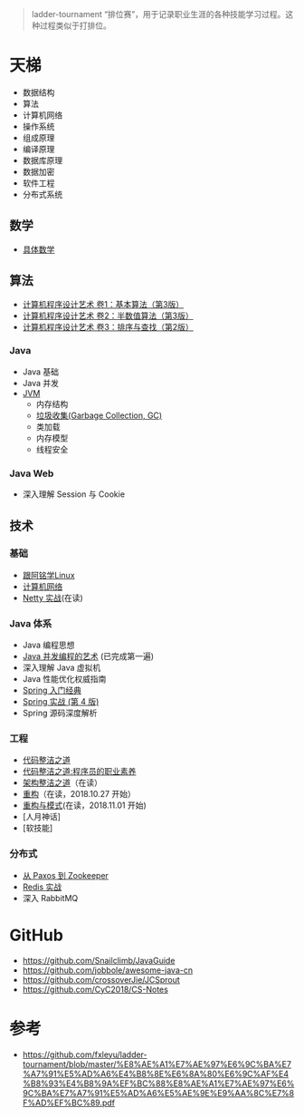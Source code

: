 > ladder-tournament “排位赛”，用于记录职业生涯的各种技能学习过程。这种过程类似于打排位。

# 天梯
- 数据结构
- 算法
- 计算机网络
- 操作系统
- 组成原理
- 编译原理
- 数据库原理
- 数据加密
- 软件工程
- 分布式系统

## 数学
- [具体数学](https://github.com/fxleyu/ladder-tournament/wiki/ConcreteMathematics)

## 算法
- [计算机程序设计艺术 卷1：基本算法（第3版）](https://book.douban.com/subject/26681685/)
- [计算机程序设计艺术 卷2：半数值算法（第3版）](https://book.douban.com/subject/26850558/)
- [计算机程序设计艺术 卷3：排序与查找（第2版）](https://book.douban.com/subject/26953756/)

### Java
- Java 基础
- Java 并发
- [JVM](https://github.com/fxleyu/ladder-tournament/wiki/JVM)
  - 内存结构
  - [垃圾收集(Garbage Collection, GC)](https://github.com/fxleyu/ladder-tournament/wiki/GC)
  - 类加载
  - 内存模型
  - 线程安全

### Java Web
- 深入理解 Session 与 Cookie


## 技术
### 基础
- [跟阿铭学Linux](https://book.douban.com/subject/26005630/)
- [计算机网络](https://github.com/fxleyu/west-world/issues/91)
- [Netty 实战](https://github.com/fxleyu/west-world/issues/88)(在读)

### Java 体系
- Java 编程思想
- [Java 并发编程的艺术](https://github.com/fxleyu/west-world/issues/86) (已完成第一遍)
- 深入理解 Java 虚拟机
- Java 性能优化权威指南
- [Spring 入门经典](https://github.com/fxleyu/west-world/issues/4)
- [Spring 实战 (第 4 版)](https://github.com/fxleyu/west-world/issues/97)
- Spring 源码深度解析

### 工程
- [代码整洁之道](https://github.com/fxleyu/west-world/issues/98)
- [代码整洁之道:程序员的职业素养](https://github.com/fxleyu/west-world/issues/87)
- [架构整洁之道](https://github.com/fxleyu/west-world/issues/102)（在读）
- [重构](https://github.com/fxleyu/west-world/issues/90)（在读，2018.10.27 开始）
- [重构与模式](https://github.com/fxleyu/west-world/issues/93)(在读，2018.11.01 开始)
- [人月神话]
- [软技能]

### 分布式
- [从 Paxos 到 Zookeeper](https://github.com/fxleyu/west-world/issues/92)
- [Redis 实战](https://github.com/fxleyu/west-world/issues/13)
- 深入 RabbitMQ

# GitHub
- https://github.com/Snailclimb/JavaGuide
- https://github.com/jobbole/awesome-java-cn
- https://github.com/crossoverJie/JCSprout
- https://github.com/CyC2018/CS-Notes

# 参考
- https://github.com/fxleyu/ladder-tournament/blob/master/%E8%AE%A1%E7%AE%97%E6%9C%BA%E7%A7%91%E5%AD%A6%E4%B8%8E%E6%8A%80%E6%9C%AF%E4%B8%93%E4%B8%9A%EF%BC%88%E8%AE%A1%E7%AE%97%E6%9C%BA%E7%A7%91%E5%AD%A6%E5%AE%9E%E9%AA%8C%E7%8F%AD%EF%BC%89.pdf
